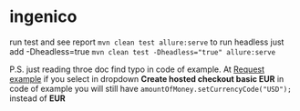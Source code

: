 # ingenico

run test and see report `mvn clean test allure:serve`
to run headless just add -Dheadless=true `mvn clean test -Dheadless="true" allure:serve`


P.S. just reading throe doc find typo in code of example. At [Request example](https://epayments-api.developer-ingenico.com/s2sapi/v1/en_US/java/hostedcheckouts/create.html#hostedcheckouts-create-request-example) if you select in dropdown **Create hosted checkout basic EUR** in code of example you will still have `amountOfMoney.setCurrencyCode("USD");` instead of **EUR**
  